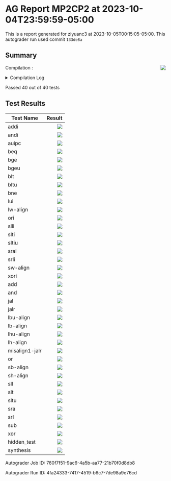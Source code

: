 # AG Report MP2CP2 at 2023-10-04T23:59:59-05:00
This is a report generated for ziyuanc3 at 2023-10-05T00:15:05-05:00. This autograder run used commit ``133de8a``
## Summary 
Compilation : <img align="right" src="https://upload.wikimedia.org/wikipedia/commons/thumb/0/03/Green_check.svg/13px-Green_check.svg.png"> 
<details><summary>Compilation Log</summary> 

 ``` 
 mkdir -p sim
cd sim && vcs /grade_job/student_dut/pkg/rv32i_mux_types.sv /grade_job/student_dut/pkg/rv32i_types.sv /grade_job/student_dut/hdl/control.sv /grade_job/student_dut/hdl/register.sv /grade_job/student_dut/hdl/regfile.sv /grade_job/student_dut/hdl/alu.sv /grade_job/student_dut/hdl/cmp.sv /grade_job/student_dut/hdl/datapath.sv /grade_job/student_dut/hdl/ir.sv /grade_job/student_dut/hdl/mp2.sv /grade_job/student_dut/hvl/tb_itf.sv /grade_job/student_dut/hvl/memory.sv /grade_job/student_dut/hvl/source_tb.sv /grade_job/student_dut/hvl/top.sv /grade_job/student_dut/hvl/rvfimon.v -full64 -lca -sverilog +lint=all,noNS -timescale=1ns/1ns -debug_acc+all -kdb -fsdb -top mp2_tb -msg_config=../warn.config -l compile.log -licqueue

Warning-[LNX_OS_VERUN] Unsupported Linux version
  Linux version 'AlmaLinux release 8.7 (Stone Smilodon)' is not supported on 
  'x86_64' officially, assuming linux compatibility by default. Set 
  VCS_ARCH_OVERRIDE to linux or suse32 to override.
  Please refer to release notes for information on supported platforms.


Warning-[LINX_KRNL] Unsupported Linux kernel
  Linux kernel '5.4.0-150-generic' is not supported.
  Supported versions are 2.4* or 2.6*.

                         Chronologic VCS (TM)
      Version R-2020.12-SP1-1_Full64 -- Thu Oct  5 00:12:46 2023

                    Copyright (c) 1991 - 2021 Synopsys, Inc.
   This software and the associated documentation are proprietary to Synopsys,
 Inc. This software may only be used in accordance with the terms and conditions
 of a written license agreement with Synopsys, Inc. All other use, reproduction,
            or distribution of this software is strictly prohibited.


Warning-[LCA_FEATURES_ENABLED] Usage warning
  LCA features enabled by '-lca' argument on the command line.  For more 
  information regarding list of LCA features please refer to Chapter "LCA 
  features" in the VCS Release Notes

Parsing design file '/grade_job/student_dut/pkg/rv32i_mux_types.sv'
Parsing design file '/grade_job/student_dut/pkg/rv32i_types.sv'
Parsing design file '/grade_job/student_dut/hdl/control.sv'
Parsing design file '/grade_job/student_dut/hdl/register.sv'
Parsing design file '/grade_job/student_dut/hdl/regfile.sv'
Parsing design file '/grade_job/student_dut/hdl/alu.sv'
Parsing design file '/grade_job/student_dut/hdl/cmp.sv'
Parsing design file '/grade_job/student_dut/hdl/datapath.sv'
Parsing design file '/grade_job/student_dut/hdl/ir.sv'
Parsing design file '/grade_job/student_dut/hdl/mp2.sv'
Parsing design file '/grade_job/student_dut/hvl/tb_itf.sv'
Parsing design file '/grade_job/student_dut/hvl/memory.sv'
Parsing design file '/grade_job/student_dut/hvl/source_tb.sv'
Parsing design file '/grade_job/student_dut/hvl/top.sv'
Parsing design file '/grade_job/student_dut/hvl/rvfimon.v'
Top Level Modules:
       mp2_tb
TimeScale is 1 ns / 1 ns

Lint-[WMIA-L] Width mismatch in assignment
/grade_job/student_dut/hdl/cmp.sv, 19
  Width mismatch between LHS and RHS is found in assignment:
  The following 32-bit wide expression is assigned to a 1-bit LHS target:
  Source info: f = 0;
  Expression: f

Notice: Ports coerced to inout, use -notice for details
Starting vcs inline pass...

22 modules and 0 UDP read.
recompiling package pcmux
recompiling package marmux
recompiling package cmpmux
recompiling package alumux
recompiling package regfilemux
recompiling package rv32i_types
recompiling module mp2
recompiling module tb_itf
recompiling module mp2_tb
recompiling module riscv_formal_monitor_rv32i
recompiling module riscv_formal_monitor_rv32i_insn_slt
recompiling module riscv_formal_monitor_rv32i_insn_slti
recompiling module riscv_formal_monitor_rv32i_insn_sltiu
recompiling module riscv_formal_monitor_rv32i_insn_sltu
recompiling module riscv_formal_monitor_rv32i_insn_sra
recompiling module riscv_formal_monitor_rv32i_insn_srai
recompiling module riscv_formal_monitor_rv32i_insn_srl
recompiling module riscv_formal_monitor_rv32i_insn_srli
recompiling module riscv_formal_monitor_rv32i_insn_sub
recompiling module riscv_formal_monitor_rv32i_insn_sw
recompiling module riscv_formal_monitor_rv32i_insn_xor
recompiling module riscv_formal_monitor_rv32i_insn_xori
All of 22 modules done
make[1]: Entering directory '/grade_job/student_dut/sim/csrc'
make[1]: Leaving directory '/grade_job/student_dut/sim/csrc'
/software/Synopsys-2021_x86_64/vcs-mx/O-2018.09-SP2-3/bin/vcs: line 31361: 31528 Segmentation fault      (core dumped) ${TOOL_HOME}/bin/cfs_ident_exec -f ${XML_INPUT_EXE} -o "${fsearchDir}/idents_tapi.xml" -o_SrcFile "${dirSrcFiles}/src_files_c" ${all_dyn_libs} > tapi_xml_writer.log
make[1]: Entering directory '/grade_job/student_dut/sim/csrc'
rm -f _cuarc*.so _csrc*.so pre_vcsobj_*.so share_vcsobj_*.so
if [ -x ../simv ]; then chmod a-x ../simv; fi
g++  -o ../simv      -rdynamic  -Wl,-rpath='$ORIGIN'/simv.daidir -Wl,-rpath=./simv.daidir -Wl,-rpath=/software/Synopsys-2021_x86_64/vcs/R-2020.12-SP1-1/linux64/lib -L/software/Synopsys-2021_x86_64/vcs/R-2020.12-SP1-1/linux64/lib  -Wl,-rpath-link=./   objs/amcQw_d.o   _31372_archive_1.so  SIM_l.o       rmapats_mop.o rmapats.o rmar.o rmar_nd.o  rmar_llvm_0_1.o rmar_llvm_0_0.o           -lvirsim -lerrorinf -lsnpsmalloc -lvfs    -lvcsnew -lsimprofile -luclinative /software/Synopsys-2021_x86_64/vcs/R-2020.12-SP1-1/linux64/lib/vcs_tls.o   -Wl,-whole-archive  -lvcsucli    -Wl,-no-whole-archive        _vcs_pli_stub_.o   /software/Synopsys-2021_x86_64/vcs/R-2020.12-SP1-1/linux64/lib/vcs_save_restore_new.o /software/Synopsys-2021_x86_64/verdi/R-2020.12-SP1-1/share/PLI/VCS/LINUX64/pli.a -ldl  -lc -lm -lpthread -ldl 
../simv up to date
make[1]: Leaving directory '/grade_job/student_dut/sim/csrc'
CPU time: 1.465 seconds to compile + .475 seconds to elab + .316 seconds to link
Verdi KDB elaboration done and the database successfully generated: 0 error(s), 0 warning(s)
 
 ``` 

 </details> 

Passed 40 out of 40 tests
## Test Results 
| Test Name | Result | 
| --- | --- | 
addi|<img align="right" src="https://upload.wikimedia.org/wikipedia/commons/thumb/0/03/Green_check.svg/13px-Green_check.svg.png">
andi|<img align="right" src="https://upload.wikimedia.org/wikipedia/commons/thumb/0/03/Green_check.svg/13px-Green_check.svg.png">
auipc|<img align="right" src="https://upload.wikimedia.org/wikipedia/commons/thumb/0/03/Green_check.svg/13px-Green_check.svg.png">
beq|<img align="right" src="https://upload.wikimedia.org/wikipedia/commons/thumb/0/03/Green_check.svg/13px-Green_check.svg.png">
bge|<img align="right" src="https://upload.wikimedia.org/wikipedia/commons/thumb/0/03/Green_check.svg/13px-Green_check.svg.png">
bgeu|<img align="right" src="https://upload.wikimedia.org/wikipedia/commons/thumb/0/03/Green_check.svg/13px-Green_check.svg.png">
blt|<img align="right" src="https://upload.wikimedia.org/wikipedia/commons/thumb/0/03/Green_check.svg/13px-Green_check.svg.png">
bltu|<img align="right" src="https://upload.wikimedia.org/wikipedia/commons/thumb/0/03/Green_check.svg/13px-Green_check.svg.png">
bne|<img align="right" src="https://upload.wikimedia.org/wikipedia/commons/thumb/0/03/Green_check.svg/13px-Green_check.svg.png">
lui|<img align="right" src="https://upload.wikimedia.org/wikipedia/commons/thumb/0/03/Green_check.svg/13px-Green_check.svg.png">
lw-align|<img align="right" src="https://upload.wikimedia.org/wikipedia/commons/thumb/0/03/Green_check.svg/13px-Green_check.svg.png">
ori|<img align="right" src="https://upload.wikimedia.org/wikipedia/commons/thumb/0/03/Green_check.svg/13px-Green_check.svg.png">
slli|<img align="right" src="https://upload.wikimedia.org/wikipedia/commons/thumb/0/03/Green_check.svg/13px-Green_check.svg.png">
slti|<img align="right" src="https://upload.wikimedia.org/wikipedia/commons/thumb/0/03/Green_check.svg/13px-Green_check.svg.png">
sltiu|<img align="right" src="https://upload.wikimedia.org/wikipedia/commons/thumb/0/03/Green_check.svg/13px-Green_check.svg.png">
srai|<img align="right" src="https://upload.wikimedia.org/wikipedia/commons/thumb/0/03/Green_check.svg/13px-Green_check.svg.png">
srli|<img align="right" src="https://upload.wikimedia.org/wikipedia/commons/thumb/0/03/Green_check.svg/13px-Green_check.svg.png">
sw-align|<img align="right" src="https://upload.wikimedia.org/wikipedia/commons/thumb/0/03/Green_check.svg/13px-Green_check.svg.png">
xori|<img align="right" src="https://upload.wikimedia.org/wikipedia/commons/thumb/0/03/Green_check.svg/13px-Green_check.svg.png">
add|<img align="right" src="https://upload.wikimedia.org/wikipedia/commons/thumb/0/03/Green_check.svg/13px-Green_check.svg.png">
and|<img align="right" src="https://upload.wikimedia.org/wikipedia/commons/thumb/0/03/Green_check.svg/13px-Green_check.svg.png">
jal|<img align="right" src="https://upload.wikimedia.org/wikipedia/commons/thumb/0/03/Green_check.svg/13px-Green_check.svg.png">
jalr|<img align="right" src="https://upload.wikimedia.org/wikipedia/commons/thumb/0/03/Green_check.svg/13px-Green_check.svg.png">
lbu-align|<img align="right" src="https://upload.wikimedia.org/wikipedia/commons/thumb/0/03/Green_check.svg/13px-Green_check.svg.png">
lb-align|<img align="right" src="https://upload.wikimedia.org/wikipedia/commons/thumb/0/03/Green_check.svg/13px-Green_check.svg.png">
lhu-align|<img align="right" src="https://upload.wikimedia.org/wikipedia/commons/thumb/0/03/Green_check.svg/13px-Green_check.svg.png">
lh-align|<img align="right" src="https://upload.wikimedia.org/wikipedia/commons/thumb/0/03/Green_check.svg/13px-Green_check.svg.png">
misalign1-jalr|<img align="right" src="https://upload.wikimedia.org/wikipedia/commons/thumb/0/03/Green_check.svg/13px-Green_check.svg.png">
or|<img align="right" src="https://upload.wikimedia.org/wikipedia/commons/thumb/0/03/Green_check.svg/13px-Green_check.svg.png">
sb-align|<img align="right" src="https://upload.wikimedia.org/wikipedia/commons/thumb/0/03/Green_check.svg/13px-Green_check.svg.png">
sh-align|<img align="right" src="https://upload.wikimedia.org/wikipedia/commons/thumb/0/03/Green_check.svg/13px-Green_check.svg.png">
sll|<img align="right" src="https://upload.wikimedia.org/wikipedia/commons/thumb/0/03/Green_check.svg/13px-Green_check.svg.png">
slt|<img align="right" src="https://upload.wikimedia.org/wikipedia/commons/thumb/0/03/Green_check.svg/13px-Green_check.svg.png">
sltu|<img align="right" src="https://upload.wikimedia.org/wikipedia/commons/thumb/0/03/Green_check.svg/13px-Green_check.svg.png">
sra|<img align="right" src="https://upload.wikimedia.org/wikipedia/commons/thumb/0/03/Green_check.svg/13px-Green_check.svg.png">
srl|<img align="right" src="https://upload.wikimedia.org/wikipedia/commons/thumb/0/03/Green_check.svg/13px-Green_check.svg.png">
sub|<img align="right" src="https://upload.wikimedia.org/wikipedia/commons/thumb/0/03/Green_check.svg/13px-Green_check.svg.png">
xor|<img align="right" src="https://upload.wikimedia.org/wikipedia/commons/thumb/0/03/Green_check.svg/13px-Green_check.svg.png">
|hidden_test|<img align="right" src="https://upload.wikimedia.org/wikipedia/commons/thumb/0/03/Green_check.svg/13px-Green_check.svg.png">
synthesis|<img align="right" src="https://upload.wikimedia.org/wikipedia/commons/thumb/0/03/Green_check.svg/13px-Green_check.svg.png">

Autograder Job ID: 760f7f51-9ac6-4a5b-aa77-21b70f0d8db8

Autograder Run ID: 4fa24333-7417-4519-b6c7-7de98a9e76cd
